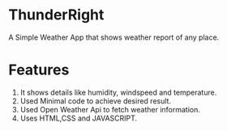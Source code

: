 # ThunderRight
A Simple Weather App that shows weather report of any place.

# Features
1. It shows details like humidity, windspeed and temperature.
2. Used Minimal code to achieve desired result.
3. Used Open Weather Api to fetch weather information.
4. Uses HTML,CSS and JAVASCRIPT.

